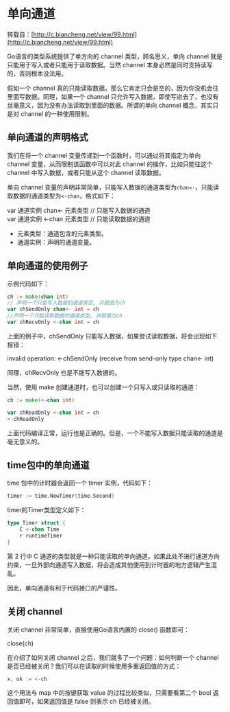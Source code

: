 # 单向通道

转载自：[http://c.biancheng.net/view/99.html](http://c.biancheng.net/view/99.html)

Go语言的类型系统提供了单方向的 channel 类型，顾名思义，单向 channel 就是只能用于写入或者只能用于读取数据。当然 channel 本身必然是同时支持读写的，否则根本没法用。

 假如一个 channel 真的只能读取数据，那么它肯定只会是空的，因为你没机会往里面写数据。同理，如果一个 channel 只允许写入数据，即使写进去了，也没有丝毫意义，因为没有办法读取到里面的数据。所谓的单向 channel 概念，其实只是对 channel 的一种使用限制。

##  单向通道的声明格式

 我们在将一个 channel 变量传递到一个函数时，可以通过将其指定为单向 channel 变量，从而限制该函数中可以对此 channel 的操作，比如只能往这个 channel 中写入数据，或者只能从这个 channel 读取数据。

 单向 channel 变量的声明非常简单，只能写入数据的通道类型为`chan<-`，只能读取数据的通道类型为`<-chan`，格式如下：

 var 通道实例 chan&lt;- 元素类型    // 只能写入数据的通道  
 var 通道实例 &lt;-chan 元素类型    // 只能读取数据的通道

*  元素类型：通道包含的元素类型。
*  通道实例：声明的通道变量。

##  单向通道的使用例子

 示例代码如下：

```go
ch := make(chan int)
// 声明一个只能写入数据的通道类型, 并赋值为ch
var chSendOnly chan<- int = ch
//声明一个只能读取数据的通道类型, 并赋值为ch
var chRecvOnly <-chan int = ch
```

 上面的例子中，chSendOnly 只能写入数据，如果尝试读取数据，将会出现如下报错：

 invalid operation: &lt;-chSendOnly \(receive from send-only type chan&lt;- int\)

 同理，chRecvOnly 也是不能写入数据的。

 当然，使用 make 创建通道时，也可以创建一个只写入或只读取的通道：

```go
ch := make(<-chan int)

var chReadOnly <-chan int = ch
<-chReadOnly
```

 上面代码编译正常，运行也是正确的。但是，一个不能写入数据只能读取的通道是毫无意义的。

##  time包中的单向通道

 time 包中的计时器会返回一个 timer 实例，代码如下：

```go
timer := time.NewTimer(time.Second)
```

 timer的Timer类型定义如下：

```go
type Timer struct {
    C <-chan Time
    r runtimeTimer
}
```

 第 2 行中 C 通道的类型就是一种只能读取的单向通道。如果此处不进行通道方向约束，一旦外部向通道写入数据，将会造成其他使用到计时器的地方逻辑产生混乱。

 因此，单向通道有利于代码接口的严谨性。

##  关闭 channel

 关闭 channel 非常简单，直接使用Go语言内置的 close\(\) 函数即可：

 close\(ch\)

 在介绍了如何关闭 channel 之后，我们就多了一个问题：如何判断一个 channel 是否已经被关闭？我们可以在读取的时候使用多重返回值的方式：

```go
x, ok := <-ch
```

 这个用法与 map 中的按键获取 value 的过程比较类似，只需要看第二个 bool 返回值即可，如果返回值是 false 则表示 ch 已经被关闭。

